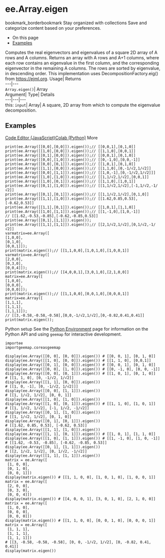 
#  ee.Array.eigen 
bookmark_borderbookmark Stay organized with collections  Save and categorize content based on your preferences.
  * On this page
  * [Examples](https://developers.google.com/earth-engine/apidocs/ee-array-eigen#examples)


Computes the real eigenvectors and eigenvalues of a square 2D array of A rows and A columns. Returns an array with A rows and A+1 columns, where each row contains an eigenvalue in the first column, and the corresponding eigenvector in the remaining A columns. The rows are sorted by eigenvalue, in descending order. 
This implementation uses DecompositionFactory.eig() from https://ejml.org.
Usage| Returns  
---|---  
`Array.eigen()`| Array  
Argument| Type| Details  
---|---|---  
this: `input`| Array| A square, 2D array from which to compute the eigenvalue decomposition.  
## Examples
[Code Editor (JavaScript)](https://developers.google.com/earth-engine/apidocs/ee-array-eigen#code-editor-javascript-sample)[Colab (Python)](https://developers.google.com/earth-engine/apidocs/ee-array-eigen#colab-python-sample) More
```
print(ee.Array([[0,0],[0,0]]).eigen());// [[0,0,1],[0,1,0]]
print(ee.Array([[1,0],[0,0]]).eigen());// [[1,1,0],[0,0,1]]
print(ee.Array([[0,1],[0,0]]).eigen());// [[0,0,1],[0,1,0]]
print(ee.Array([[0,0],[1,0]]).eigen());// [[0,-1,0],[0,0,-1]]
print(ee.Array([[0,0],[0,1]]).eigen());// [[1,0,1],[0,1,0]]
print(ee.Array([[1,1],[0,0]]).eigen());// [[1,1,0],[0,-1/√2,1/√2]]
print(ee.Array([[0,0],[1,1]]).eigen());// [[1,0,-1],[0,-1/√2,1/√2]]]
print(ee.Array([[1,0],[1,0]]).eigen());// [[1,1/√2,1/√2],[0,0,1]]
print(ee.Array([[1,0],[0,1]]).eigen());// [[1,1,0],[1,0,1]]
print(ee.Array([[0,1],[1,0]]).eigen());// [[1,1/√2,1/√2],[-1,1/√2,-1/√2]]
print(ee.Array([[0,1],[0,1]]).eigen());// [[1,1/√2,1/√2],[0,1,0]]
print(ee.Array([[1,1],[1,0]]).eigen());// [[1.62,0.85,0.53],[-0.62,0.53]]
print(ee.Array([[1,1],[0,1]]).eigen());// [[1,0,1],[1,1,0]]
print(ee.Array([[1,0],[1,1]]).eigen());// [[1,-1,0],[1,0,-1]]
// [[1.62,-0.53,-0.85],[-0.62,-0.85,0.53]]
print(ee.Array([[0,1],[1,1]]).eigen());
print(ee.Array([[1,1],[1,1]]).eigen());// [[2,1/√2,1/√2],[0,1/√2,-1/√2]]
varmatrix=ee.Array([
[1,0,0],
[0,1,0],
[0,0,1]]);
print(matrix.eigen());// [[1,1,0,0],[1,0,1,0],[1,0,0,1]]
varmatrix=ee.Array([
[2,0,0],
[0,3,0],
[0,0,4]]);
print(matrix.eigen());// [[4,0,0,1],[3,0,1,0],[2,1,0,0]]
matrix=ee.Array([
[1,0,0],
[0,0,0],
[0,0,0]]);
print(matrix.eigen());// [[1,1,0,0],[0,0,1,0],[0,0,0,1]]
matrix=ee.Array([
[1,1,1],
[1,1,1],
[1,1,1]]);
// [[3,-0.58,-0.58,-0.58],[0,0,-1/√2,1/√2],[0,-0.82,0.41,0.41]]
print(matrix.eigen());
```
Python setup
See the [ Python Environment](https://developers.google.com/earth-engine/guides/python_install) page for information on the Python API and using `geemap` for interactive development.
```
importee
importgeemap.coreasgeemap
```
```
display(ee.Array([[0, 0], [0, 0]]).eigen()) # [[0, 0, 1], [0, 1, 0]]
display(ee.Array([[1, 0], [0, 0]]).eigen()) # [[1, 1, 0], [0,0,1]]
display(ee.Array([[0, 1], [0, 0]]).eigen()) # [[0, 0, 1], [0, 1, 0]]
display(ee.Array([[0, 0], [1, 0]]).eigen()) # [[0, -1, 0], [0, 0, -1]]
display(ee.Array([[0, 0], [0, 1]]).eigen()) # [[1, 0, 1], [0, 1, 0]]
# [[1, 1, 0], [0, -1/√2, 1/√2]]
display(ee.Array([[1, 1], [0, 0]]).eigen())
# [[1, 0, -1], [0, -1/√2, 1/√2]]]
display(ee.Array([[0, 0], [1, 1]]).eigen())
# [[1, 1/√2, 1/√2], [0, 0, 1]]
display(ee.Array([[1, 0], [1, 0]]).eigen())
display(ee.Array([[1, 0], [0, 1]]).eigen()) # [[1, 1, 0], [1, 0, 1]]
# [[1, 1/√2, 1/√2], [-1, 1/√2, -1/√2]]
display(ee.Array([[0, 1], [1, 0]]).eigen())
# [[1, 1/√2, 1/√2], [0, 1, 0]]
display(ee.Array([[0, 1], [0, 1]]).eigen())
# [[1.62, 0.85, 0.53], [-0.62, 0.53]]
display(ee.Array([[1, 1], [1, 0]]).eigen())
display(ee.Array([[1, 1], [0, 1]]).eigen()) # [[1, 0, 1], [1, 1, 0]]
display(ee.Array([[1, 0], [1, 1]]).eigen()) # [[1, -1, 0], [1, 0, -1]]
# [[1.62, -0.53, -0.85], [-0.62, -0.85, 0.53]]
display(ee.Array([[0, 1], [1, 1]]).eigen())
# [[2, 1/√2, 1/√2], [0, 1/√2, -1/√2]]
display(ee.Array([[1, 1], [1, 1]]).eigen())
matrix = ee.Array([
 [1, 0, 0],
 [0, 1, 0],
 [0, 0, 1]])
display(matrix.eigen()) # [[1, 1, 0, 0], [1, 0, 1, 0], [1, 0, 0, 1]]
matrix = ee.Array([
 [2, 0, 0],
 [0, 3, 0],
 [0, 0, 4]])
display(matrix.eigen()) # [[4, 0, 0, 1], [3, 0, 1, 0], [2, 1, 0, 0]]
matrix = ee.Array([
 [1, 0, 0],
 [0, 0, 0],
 [0, 0, 0]])
display(matrix.eigen()) # [[1, 1, 0, 0], [0, 0, 1, 0], [0, 0, 0, 1]]
matrix = ee.Array([
 [1, 1, 1],
 [1, 1, 1],
 [1, 1, 1]])
# [[3, -0.58, -0.58, -0.58], [0, 0, -1/√2, 1/√2], [0, -0.82, 0.41, 0.41]]
display(matrix.eigen())
```

